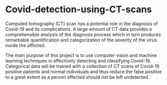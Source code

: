 # Covid-detection-using-CT-scans

Computed tomography (CT) scan has a potential role in the diagnosis of Covid-19 and its complications. A large amount of CT data provides a comprehensible analysis of the diagnosis process which in turn produces remarkable quantification and categorization of the severity of the virus inside the afflicted.

The main purpose of this project is to use computer vision and machine learning techniques in effectively detecting and classifying Covid-19. Categorical data will be trained with a collection of CT scans of Covid-19 positive patients and normal individuals and thus reduce the false positive to a great extent as a person affected should not be left undetected.

